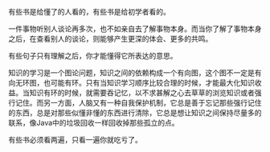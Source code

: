 有些书是给懂了的人看的，有些书是给初学者看的。

一件事物听别人谈论再多次，也不如亲自去了解事物本身。而当你了解了事物本身之后，在查看别人的谈论，则能够产生更深的体会、更多的共鸣。

有些句子只有理解之后，你才能懂得它所表达的意思。

知识的学习是一个图论问题，知识之间的依赖构成一个有向图，这个图不一定是有向无环图，也可能有环。只有当知识学习顺序比较合理的时候，才能最大化知识收益。当知识有环的时候，就需要吞记忆，以不求甚解之心去草草的浏览知识或者强行记住。而另一方面，人脑又有一种自我保护机制，它总是善于忘记那些强行记住的东西，总是对那些似懂非懂的东西进行清除，它总是想让知识之间保持尽量多的联系，像Java中的垃圾回收一样回收掉那些孤立的点。

有些书必须看两遍，只看一遍你就吃亏了。